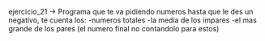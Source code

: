 ejercicio_21 -> Programa que te va pidiendo numeros hasta que le des un negativo, te cuenta los:
-numeros totales
-la media de los impares
-el mas grande de los pares
(el numero final no contandolo para estos)